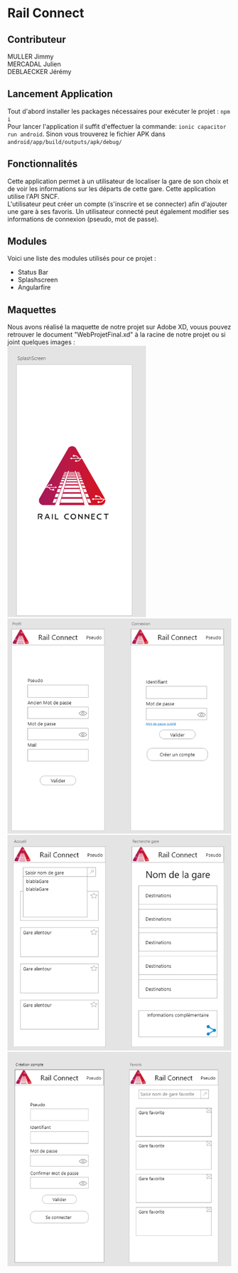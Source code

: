 # Rail Connect

## Contributeur
  MULLER Jimmy  
  MERCADAL Julien  
  DEBLAECKER Jérémy
  
## Lancement Application  
 Tout d'abord installer les packages nécessaires pour exécuter le projet : ``npm i``  
 Pour lancer l'application il suffit d'effectuer la commande: ``ionic capacitor run android``.
 Sinon vous trouverez le fichier APK dans ``android/app/build/outputs/apk/debug/``
 
## Fonctionnalités
 Cette application permet à un utilisateur de localiser la gare de son choix et de voir les informations sur les départs de cette gare. Cette application utilise l'API SNCF.  
 L'utilisateur peut créer un compte (s'inscrire et se connecter) afin d'ajouter une gare à ses favoris. Un utilisateur connecté peut également modifier ses informations de connexion (pseudo, mot de passe).

## Modules   
 Voici une liste des modules utilisés pour ce projet :  
 - Status Bar  
 - Splashscreen 
 - Angularfire  
 
## Maquettes
  Nous avons réalisé la maquette de notre projet sur Adobe XD, vouus pouvez retrouver le document "WebProjetFinal.xd" à la racine de notre projet ou si joint quelques images :   
  <img src="https://github.com/Guirdin/RailConnect/blob/main/1.PNG"/>  
<img src="https://github.com/Guirdin/RailConnect/blob/main/2.PNG"/>  
<img src="https://github.com/Guirdin/RailConnect/blob/main/3.PNG"/>  
<img src="https://github.com/Guirdin/RailConnect/blob/main/4.PNG"/>  

  
